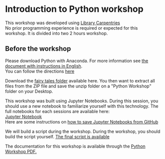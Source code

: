 # Introduction to Python workshop

This workshop was developed using [Library Carpentries](https://librarycarpentry.org/lc-python-intro/) <br>
No prior programming experience is required or expected for this workshop. It is divided into two 2 hours workshop.

## Before the workshop

Please download Python with Anaconda. For more information see [the document with instructions in English](https://github.com/Code4LibMontreal/IntroductionPython/blob/main/Downloading%20Anaconda.pdf).<br>
You can follow the directions [here](https://librarycarpentry.org/lc-python-intro/setup.html) <br>

Download the [fairy tales folder](https://github.com/Code4LibMontreal/IntroductionPython/tree/main/fairytales) available here. You then want to extract all files from the ZIP file and save the unzip folder on a "Python Workshop" folder on your Desktop.

This workshop was built using Jupyter Notebooks. During this session, you should use a new notebook to familiarize yourself with this technology.
The full notebooks for each sessions are available here: <br>
[Jupyter Notebook](https://github.com/)<br>
Here are some instructions on [how to save Jupyter Notebooks from GitHub](https://stackoverflow.com/questions/45622602/how-to-save-jupyter-notebooks-from-github)

We will build a script during the workshop. During the workshop, you should build the script yourself. [The final script is available]()

The documentation for this workshop is available through the [Python Workshop PDF.]()


